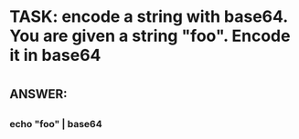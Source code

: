 
#
# TASK: encode a string with base64.  You are given a string "foo". Encode it in base64
#

##
## ANSWER:
##

### 
### echo "foo" | base64
###
